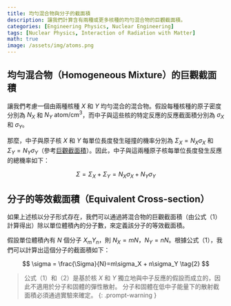 ```yaml
---
title: 均勻混合物與分子的截面積
description: 讓我們計算含有兩種或更多核種的均勻混合物的巨觀截面積。
categories: [Engineering Physics, Nuclear Engineering]
tags: [Nuclear Physics, Interaction of Radiation with Matter]
math: true
image: /assets/img/atoms.png
---
```

## 均勻混合物（Homogeneous Mixture）的巨觀截面積
讓我們考慮一個由兩種核種 $X$ 和 $Y$ 均勻混合的混合物。假設每種核種的原子密度分別為 $N_X$ 和 $N_Y$ $\text{atom/cm}^3$，而中子與這些核的特定反應的反應截面積分別為 $\sigma_X$ 和 $\sigma_Y$。

那麼，中子與原子核 $X$ 和 $Y$ 每單位長度發生碰撞的機率分別為 $\Sigma_X=N_X\sigma_X$ 和 $\Sigma_Y=N_Y\sigma_Y$（參考[巨觀截面積](/posts/Neutron-Interactions-and-Cross-sections/#巨觀截面積macroscopic-cross-section)）。因此，中子與這兩種原子核每單位長度發生反應的總機率如下：

$$ \Sigma = \Sigma_X + \Sigma_Y = N_X\sigma_X + N_Y\sigma_Y \tag{1}$$

## 分子的等效截面積（Equivalent Cross-section）
如果上述核以分子形式存在，我們可以通過將混合物的巨觀截面積（由公式（1）計算得出）除以單位體積內的分子數，來定義該分子的等效截面積。

假設單位體積內有 $N$ 個分子 $X_mY_n$，則 $N_X=mN$，$N_Y=nN$。根據公式（1），我們可以計算出這個分子的截面積如下：

$$ \sigma = \frac{\Sigma}{N}=m\sigma_X + n\sigma_Y \tag{2} $$

> 公式（1）和（2）是基於核 $X$ 和 $Y$ 獨立地與中子反應的假設而成立的，因此不適用於分子和固體的彈性散射。
> 分子和固體在低中子能量下的散射截面積必須通過實驗來確定。
{: .prompt-warning }
